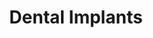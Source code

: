 ---
templateKey: specialties-page
language: en
title: Dental Implants
redirects: /especialidades/implantes-dentales/

# Hero Section
hero:
  display: true
  type: default
  image: /img/hero-dental-implants.png
  parallax: false
  title: >
    <span class="bebas" style="font-family:Bebas Neue Bold;color:white;font-weight:lighter">DENTAL IMPLANTS</span>
  indicator: false
  halfSize: true

# Heading Section
specialtiesHeading:
  display: true
  img: /img/icon-dental-implants.jpg
  content: The use of Osseointegrated Dental Implants in the Oral Rehabilitation of partially or totally edentulous patients has been fully consolidated as a reliable and highly predictable alternative in the long term.

# Aside section
paragraphSection:
  body: >
    <p>Undoubtedly, one of the most spectacular advances of the modern dentistry is the development of dental implants. These <b>are small titanium devices in the form of a cylinder and that, due to their high degree of biocompatibility, are capable of osseointegrate into the maxillary structures to “ideally” replace teeth lost</b> due to decay, trauma and periodontal disease, thus avoiding the use of old ones removable prostheses.</p>
    <p>With the LAST GENERATION IMPLANTS <b>the surgical procedure of placement is quite simple, fast and painless.</b> However, it must always be performed by Specialists in Oral or Maxillofacial Surgery, since the technique to be used is quite sensitive and requires extensive surgical and anatomical knowledge of oral tissues and structures.</p>
    <p><b>Another essential factor in advanced Implantology is the restorative aspect.</b> If the prosthesis that is then placed on the implant is not well designed, the harmful forces generated by chewing will inevitably lead to its failure. Hence the importance and necessity of MULTIDISCIPLINARY TREATMENT in oral rehabilitation with osseointegrated dental implants. <b>In our clinic the second phase of the treatment or prosthetic phase is always in charge of the Prosthodontics Specialist Dentist</b>, since no one better than him is able to handle the complicated principles and foundations of occlusion physiology, that is, in the way he should relate that implant and that prosthesis with the rest of the teeth when the patient comes into function to eat and chew.</p>
    <p>Finally, and in pro of the long-term success of the treatment, it is also imperative to highlight the importance of <b>complying with a good consensual periodontal maintenance protocol</b>, which at 12-month intervals, allows us to keep healthy gums and prosthetic elements in perfect aesthetic and structural condition.</p>
    
  image: /img/aside-dental-implants.jpg

# Quote Section
quote:
  title: ''
  body: >
    It is truly gratifying to perceive day by day how dental implants improve people's quality of life and health. The fact of being able to eat and chew with comfort, speak normally and smile without fear, are benefits of invaluable repercussion.
  author: Dr. Castor José Garabán Povea
  footer:
    position: Oral surgeon
    clinic: DENTAL VIP, Especialidades Odontológicas s.c.

# Parallax Section
plainParallax:
  image: /img/parallax-dental-implants.jpg

# Faq Section
faq:
  title:  Frequently Asked Questions
  blocks:
    - questions:

      - question: What is osseointegration?
        answer: >
          <p>It is defined as the biological process by which a functional ankylosis is achieved between an implant and its recipient bone. The implants are made of titanium, biocompatible and osteoinducer metal, capable of stimulating osteoblast differentiation and initiating the process of healing and bone regeneration <i>(osteogenesis)</i> around it. This phenomenon is what allows an implant to fix firmly to the bone, remain stable over time and can be safely used as a base or pillar of dental prostheses.</p>
      - question: When are osseointegrated dental implants indicated?
        answer: >
          <p>When it is necessary to replace one, several or even all the teeth of the mouth. Unitary implants avoid the need to have to carve, wear and compromise the adjacent teeth that ones have been lost to make a traditional fixed bridge. We place an implant, a crown and ready, in this way a much more biological and conservative rehabilitation is achieved. When several or all of the teeth are missing, multiple implants are placed and then individual crowns or exclusively implant supported fixed prostheses are cemented or screwed on them.</p>
      - question: Are there contraindications to implant treatment?
        answer: >
          <p>As a general rule, they are the same that prevent other surgical procedures such as blood clotting disorders, recent history of acute myocardial infarction or stroke, severe immunosuppression, malignant tumors undergoing chemotherapy or radiotherapy, severe rheumatoid arthritis, uncontrolled diabetes mellitus and bone diseases such as osteoporosis and osteomalacy. Also, it is important to assess other additional factors such as the intake of bisphosphonates in women, presence of acute periodontal infection and severe smoking habits.</p>
      - question: So they are contraindicated in smokers? 
        answer: >
          <p>Cigarette does not constitute an absolute contraindication for implant rehabilitation, however, it is scientifically proven that smoking causes peripheral vascular vasoconstriction that significantly alters the process of bone healing and regeneration. So that in these patients the chances of success are reduced from approximately 98 to 65% of cases.</p>
      - question: How are they placed?
        answer: >
          <p>Through a small surgery, very little invasive, a perforation or surgical bed is created in the thickness of the alveolar bone. Next, the implant is introduced by screwing it under pressure so that its surface is in intimate contact with the underlying bone tissue. Making simple analogy we can say that the surgical phase is quite similar to the way of placing a ramplug on a wall. In some cases it is not even necessary to take stitches.</p>
      - question: Is this procedure very painful? 
        answer: >
          <p>Not at all, as long as it is performed under a proper local anesthetic technique. Our oral surgeon handles excellent surgical protocols and powerful anesthetics that make the procedure simple, fast and painless. The postoperative period is usually very similar to a dental extraction.</p>
      - question: Any prerequisites for the intervention? 
        answer: >
          <p>Almost the same as for any other oral surgery act. Good general health, a preoperative profile that assesses the ability of coagulation and tissue scarring and prophylactic premedication with broad-spectrum antibiotics, usually amoxicillin with clavulanic acid or cephalosporins in allergic patients.</p>
      - question: Other special surgeries may be necessary? 
        answer: >
          <p>Unfortunately, in some cases the quantity, quality and density of the recipient bone may be deficient and it is usually necessary to place autogenous or synthetic bone grafts to improve the local environment and avoid a possible failure. Another relatively common maneuver is the elevation of the maxillary sinus or SINUS LIFT, since many times its descent or pneumatization limits the placement of implants in the posterior sector of the upper jaw.</p>
      - question: Are all implants the same? 
        answer: >
          <p>No, they vary considerably in diameter, length, conicity, type of connection and surface treatment. Previous radiographic studies, conical beam volumetric tomography <i>(Cone Beam)</i> and the Surgeon's clinical experience are key factors for your choice. Likewise, it is important to use trademarks recognized and backed by long-term research studies that guarantee their performance and functional longevity. In our clinic, and according to their level of quality, we offer you mid-range, medium-high and high-end dental implants.</p>
      - question: What are immediate implants? 
        answer: >
          <p>They are those that are placed at the same time of dental extraction to avoid resorption of the alveolar ridge and favor the aesthetic results of the final restoration. An additional advantage is that they significantly shorten the total treatment time, since it is not necessary to wait for the 4 or 5 months involved in the process of bone healing and neoformation of the dental alveolus after extraction.</p>
    - questions:

      - question: Are dental implants very expensive? 
        answer: >
          <p>Expensive is something that implies giving an overestimated value to something that does not have it. Although by their nature <i>(pure titanium)</i> implants are more expensive than other dental alternatives, the fact of being able to eat and smile practically as with natural teeth makes them deserving of the highest value in any cost-benefit relationship.</p>
      - question: What is an All-on-Four system?
        answer: >
          <p>It is a technique that allows the total fixed rehabilitation with implants in the upper or lower jaw of the fully edentulous patient. It is based on the strategic placement of only four implants, a fact that considerably reduces the final costs of the treatment.</p>
      - question: How aesthetic do implants look?
        answer: >
          <p>The implants are not visible, they are embedded inside the bone, so that the aesthetic responsibility lies with the definitive prosthesis. This should be made to meet all relevant functional requirements, and also to provide the patient with teeth that look truly natural, of a color, shape and size that project harmony and proportionality, individually characterized and capable of reflecting and translucent light. These are all key factors for the aesthetic success of the treatment.</p>
      - question: What is the prosthetic phase?
        answer: >
          <p>It is the second phase of a rehabilitation with dental implants. It must always be in charge of the Prosthodontics Specialist, who will design, prepare and install the definitive implant-supported prosthesis, always fully respecting all biomechanical principles of occlusion and dental aesthetics. Individual crowns, fixed bridges, complete rehabilitations, hybrid prostheses and overdentures are the known alternatives.</p>
      - question: Are all implant prostheses fixed? 
        answer: >
          <p>Although it is possible to make removable overdentures, we consider that the effort and investment involved in this type of procedure deserves a fixed prosthesis that truly improves the quality of life of the person. In our clinic, whenever possible, we try to make them all fixed, with the exception of the provisional ones used during the osseointegration period.</p>
      - question: Can the crown or fixed prosthesis be placed immediately, that is, on the same day as the surgery? 
        answer: >
          <p>Yes we can with the so-called immediate loading implants, however, for this we must meet a series of ideal conditions sometimes difficult to find. The traditional and even more common protocol is that of deferred load, which includes a period of 3-4 months of waiting between the surgical and prosthetic phases to allow complete maturation of the peri-implant bone tissue <i>(osseointegration)</i>. During that period a removable provisional prosthesis is usually made to temporarily solve the aesthetic problem.</p>
      - question: Is it a definitive treatment, for a lifetime? 
        answer: >
          <p>It would be irresponsible to offer a general estimate for all cases, however, there are patients who have been implant prostheses for more than 30 years. Obviously everything depends on the general state of health, prior planning of the case, surgical implantation technique, device quality, aseptic procedure, correct distribution of masticatory loads, oral hygiene, patient habits and, very important; assistance to subsequent periodic reviews to rule out or treat on time incipient infectious processes, mismatches or failures of prosthetic components.</p>
      - question: Is there a possibility of rejection of a dental implant? 
        answer: >
          <p>There is no described cases of allergy or toxicity to titanium in the literature, so there can be no rejection itself. It may happen that an implant is not properly osseointegrated by an infectious process or localized trauma <i>(usually by a premature or poorly developed prosthesis)</i> and it is necessary to replace it with another one to solve the problem. The success rate today, with high-end dental implants, is greater than 98% of cases.</p>
      - question: What is peri-implantitis? 
        answer: >
          <p>Implants and natural teeth are so similar that they are susceptible to the same periodontal diseases. Just as there is periodontitis, there is peri-implantitis, both bacterial and inflammatory diseases that destroy the alveolar bone, cause mobility of teeth and implants, and in extreme cases; loss of them.</p>
      - question: How then to prevent it? 
        answer: >
          <p>The first thing is to make sure the preparation and capacity of the professionals who will carry out your treatment. For this you do not need a dentist, you need a WORK TEAM consisting of a Surgeon, a Prosthodontist and a Periodontist who dominate and have experience in the field. Then, your collaboration is indispensable. Oral hygiene is the fundamental pillar of any restorative procedure in Dentistry, and implants are no exception. If you achieve always keep your implants and gums free of dental plaque and food debris, go regularly to regular control appointments and keep yourself in good general health, it is very likely that you will enjoy for a lifetime the benefits of this innovative dental alternative.</p>

# Clinic Cases
clinicCases:
  title: Dental Implants - Clinical Cases
  items:
    - image: /img/clinic-cases-dental-implants-en-01-thumb.jpg
      title: > 
        <h6>9 IMPLANTS AND UPPER PARTIAL HYBRID PROSTHESIS </h6>
    - image: /img/clinic-cases-dental-implants-en-02-thumb.jpg
      title: >
        <h6>FULL MOUTH REHABILITATION</h6>
    - image: /img/clinic-cases-dental-implants-en-03-thumb.jpg
      title: >
        <h6>IMPLANT SUPPORTED FIXED PARTIAL PROSTHESIS</h6>
    - image: /img/clinic-cases-dental-implants-en-04-thumb.jpg
      title: >
        <h6>REPLACEMENT OF LOWER INCISORS</h6>
    - image: /img/clinic-cases-dental-implants-en-05-thumb.jpg
      title: >
        <h6>All-On-Four </h6>
    - image: /img/clinic-cases-dental-implants-en-06-thumb.jpg
      title: >
        <h6>IMPLANTS IN CORRESPONDENCE WITH 1.2 AND 2.2</h6>
    - image: /img/clinic-cases-dental-implants-en-07-thumb.jpg
      title: >
        <h6>2 IMPLANTS AND LOWER FIXED BRIDGE</h6>
    - image: /img/clinic-cases-dental-implants-en-08-thumb.jpg
      title: >
        <h6>HEALING CAPS AND 6 METAL-PORCELAIN CROWNS</h6>
    - image: /img/clinic-cases-dental-implants-en-09-thumb.jpg
      title: >
        <h6>REMOVABLE OVERDENTURE</h6>
    - image: /img/clinic-cases-dental-implants-en-10-thumb.jpg
      title: >
        <h6>IMPLANTATION IN CORRESPONDENCE WITH 2.1</h6>
    - image: /img/clinic-cases-dental-implants-en-11-thumb.jpg 
      title: >
        <h6>HEALING SCREW AND ANTERIOR CROWN</h6>
    - image: /img/clinic-cases-dental-implants-en-12-thumb.jpg
      title: >
        <h6>BEFORE AND AFTER WITH IMPLANTS AND CERAMIC CROWNS</h6>
    - image: /img/clinic-cases-dental-implants-en-13-thumb.jpg
      title: >
        <h6>UNITARY IMPLANT IN BICUSPID REGION</h6>
    - image: /img/clinic-cases-dental-implants-en-14-thumb.jpg
      title: >
        <h6>ABUTMENTS OR PROSTHETIC PILLARS</h6>
    - image: /img/clinic-cases-dental-implants-en-15-thumb.jpg
      title: >
        <h6>METAL-ACRYLIC HYBRID PROSTHESIS</h6>
    - image: /img/clinic-cases-dental-implants-en-16-thumb.jpg
      title: >
        <h6>SUPERIOR HYBRID DENTURE OVER 8 IMPLANTS</h6>
    - image: /img/clinic-cases-dental-implants-en-17-thumb.jpg
      title: >
        <h6>Sinus Lift</h6>
    - image: /img/clinic-cases-dental-implants-en-18-thumb.jpg
      title: >
        <h6>CONVENTIONAL FIXED PROSTHESIS AND UNITARY IMPLANT</h6>
    - image: /img/clinic-cases-dental-implants-en-19-thumb.jpg
      title: >
        <h6>IMPLANT SUPPORTED FIXED PROSTHESIS</h6>
    - image: /img/clinic-cases-dental-implants-en-20-thumb.jpg
      title: >
        <h6>BIMAXILLARY FIXED REHABILITATION WITH DENTAL IMPLANTS</h6>
    - image: /img/clinic-cases-dental-implants-en-21-thumb.jpg
      title: >
        <h6>IMPLANT IN ZONE OF HIGH AESTHETIC COMMITMENT</h6>
  lightbox:
    placeholder: ''
    type: ''
    images: 
      - image: /img/clinic-cases-dental-implants-en-01.jpg
      - image: /img/clinic-cases-dental-implants-en-02.jpg
      - image: /img/clinic-cases-dental-implants-en-03.jpg
      - image: /img/clinic-cases-dental-implants-en-04.jpg
      - image: /img/clinic-cases-dental-implants-en-05.jpg
      - image: /img/clinic-cases-dental-implants-en-06.jpg
      - image: /img/clinic-cases-dental-implants-en-07.jpg
      - image: /img/clinic-cases-dental-implants-en-08.jpg
      - image: /img/clinic-cases-dental-implants-en-09.jpg
      - image: /img/clinic-cases-dental-implants-en-10.jpg
      - image: /img/clinic-cases-dental-implants-en-11.jpg
      - image: /img/clinic-cases-dental-implants-en-12.jpg
      - image: /img/clinic-cases-dental-implants-en-13.jpg
      - image: /img/clinic-cases-dental-implants-en-14.jpg
      - image: /img/clinic-cases-dental-implants-en-15.jpg
      - image: /img/clinic-cases-dental-implants-en-16.jpg
      - image: /img/clinic-cases-dental-implants-en-17.jpg
      - image: /img/clinic-cases-dental-implants-en-18.jpg
      - image: /img/clinic-cases-dental-implants-en-19.jpg
      - image: /img/clinic-cases-dental-implants-en-20.jpg
      - image: /img/clinic-cases-dental-implants-en-21.jpg
# Responsive Aside Paragraphs
asides:
  display: true 
  sections:
    - align: right
      title: >
        <h3 style="color:#333;font-family:'Bebas Neue Bold'">WITH ALL THE ADVANTAGES OF INTERNAL HEXAGON!</h3>
      content: >
        <p style="font-weight:400">The structural configuration that provides the most stable and efficient connection system of the moment, which has the highest commercial compatibility rate and that promotes the most aesthetic and natural appearance of the final supra prosthetic element.</p>
      image: /img/sections-hexagon-dental-implants.jpg
      footer:
        display: true
        image:
          src: /img/sections-icons-hexagon-dental-implants.jpg
          display: true
        button:
          text: ''
          to: ''
          display: false
    - align: left
      title: >
        <h3 style="color:#333;font-family:'Bebas Neue Bold'">3D DIAGNOSIS AND PLANNING</h3>
      content: >
        <p style="font-weight:400">The appearance and development of advanced volumetric visualization techniques has meant for the dental community the possibility of accessing 3D reconstruction to safely determine the exact position in which each device should be implanted.</p>
      image: /img/sections-dental-implants-3d-diagnosis.jpg
      footer:
        display: true
        image:
          src: /img/sections-icons-hexagon-dental-implants.jpg
          display: false  
        button:
          text: More Information 
          to: '/'
          display: true
    - align: right
      title: >
        <h3 style="color:#333;font-family:'Bebas Neue Bold'">IMPLANT SUPPORTED RESTORATIONS</h3>
      content: >
        <p style="font-weight:400">After the osseointegration period, the implants are uncovered and the definitive prosthesis previously contemplated is fabricated. Depending on the case, it may be total or partial, fixed or removable and made of metal-porcelain, metal-acrylic, total ceramic or thermopolymerizable polyacrylic resin.</p>
      image: /img/sections-dental-implants-implant-supported-restorations.jpg 
      footer:
        display: true
        image:
          src: /img/sections-dental-implants-implant-supported-restorations.jpg 
          display: false
        button:
          text: More Information  
          to: '/'
          display: true
  
# Testimonial Section
lightQuote:
  color: '#ededed'
  display: true
  img:
    ld: /img/quotes-dental-implants.jpg
    pt: /img/quotes-dental-implants-portrait.jpg
  content: NOW THAT I HAVE IMPLANTS I CANNOT UNDERSTAND HOW I HAVE BEEN SO LONG USING REMOVABLE DENTURES. FOR AN AFRAID FEAR OF A SMALL SURGERY, I SPENT YEARS HIDING MY SMILE, COVERING MY MOUTH WITH MY HANDS SO THAT THE PLASTIC AND THE HOOKS OF THE DENTURES WERE NOT SEEN. "

# Contact Form
form:
  title: Consult Us Right Now!
  img: /img/parallax-form-specialties.png

# Procedures Section
procedures:
  display: true
  title: Give your Health the Value It Deserves!
  procedures:
    - title: Facilities
      to: /en/the-clinic/facilities/
      img: /img/procedures-facilities.jpg
    - title: Technology
      to: /en/the-clinic/technology/
      img: /img/procedures-technology.jpg
    - title: Professional Staff
      to:  /en/professional-staff/
      img: /img/procedures-professionals.png
---